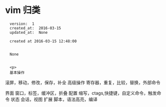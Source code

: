 
  # vim 归类

      version:  1
      created_at:  2016-03-15
      updated_at:  None

      created at 2016-03-15 12:48:00 


      None


      <p>
      基本操作
滚屏，移动，修改，保存，补全
高级操作
寄存器，重复，比较，替换，外部命令


界面
窗口，标签，缓冲区，折叠
配置
缩写，ctags,快捷键，自定义命令，触发命令
状态
会话，视图
扩展
脚本，语法高亮，编译
      </p>

  